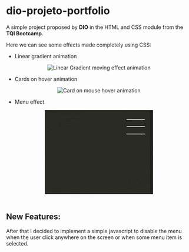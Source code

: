 # dio-projeto-portfolio

A simple project proposed by **DIO** in the HTML and CSS module from the **TQI Bootcamp**.

Here we can see some effects made completely using CSS:

- Linear gradient animation

<div align="center">
<img src="gradient-animation.gif" alt="Linear Gradient moving effect animation"/>
</div>

- Cards on hover animation

<div align="center">
<img src="card-animation.gif" alt="Card on mouse hover animation"/>
</div>

- Menu effect

<div align="center">
<img src="menu-animation.gif" alt="Three traces menu animation"/>
</div>

<br>

## New Features:

After that I decided to implement a simple javascript to disable the menu when the user click anywhere on the screen or when some menu item is selected. 

